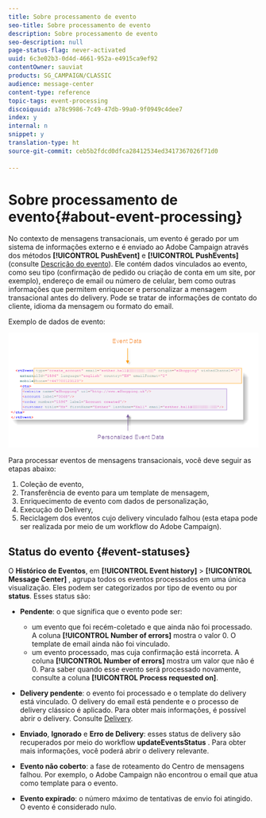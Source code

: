 ```yaml
---
title: Sobre processamento de evento
seo-title: Sobre processamento de evento
description: Sobre processamento de evento
seo-description: null
page-status-flag: never-activated
uuid: 6c3e02b3-0d4d-4661-952a-e4915ca9ef92
contentOwner: sauviat
products: SG_CAMPAIGN/CLASSIC
audience: message-center
content-type: reference
topic-tags: event-processing
discoiquuid: a78c9986-7c49-47db-99a0-9f0949c4dee7
index: y
internal: n
snippet: y
translation-type: ht
source-git-commit: ceb5b2fdcd0dfca28412534ed3417367026f71d0

---
```



# Sobre processamento de evento{#about-event-processing}

No contexto de mensagens transacionais, um evento é gerado por um sistema de informações externo e é enviado ao Adobe Campaign através dos métodos **[!UICONTROL PushEvent]** e **[!UICONTROL PushEvents]** (consulte [Descrição do evento](../../message-center/using/event-description.md)). Ele contém dados vinculados ao evento, como seu tipo (confirmação de pedido ou criação de conta em um site, por exemplo), endereço de email ou número de celular, bem como outras informações que permitem enriquecer e personalizar a mensagem transacional antes do delivery. Pode se tratar de informações de contato do cliente, idioma da mensagem ou formato do email.

Exemplo de dados de evento:

![](assets/messagecenter_events_request_001.png)

Para processar eventos de mensagens transacionais, você deve seguir as etapas abaixo:

1. Coleção de evento,
1. Transferência de evento para um template de mensagem,
1. Enriquecimento de evento com dados de personalização,
1. Execução do Delivery,
1. Reciclagem dos eventos cujo delivery vinculado falhou (esta etapa pode ser realizada por meio de um workflow do Adobe Campaign).

## Status do evento {#event-statuses}

O **Histórico de Eventos**, em **[!UICONTROL Event history]** > **[!UICONTROL Message Center]** , agrupa todos os eventos processados em uma única visualização. Eles podem ser categorizados por tipo de evento ou por **status**. Esses status são:

* **Pendente**: o que significa que o evento pode ser:

   * um evento que foi recém-coletado e que ainda não foi processado. A coluna **[!UICONTROL Number of errors]** mostra o valor 0. O template de email ainda não foi vinculado.
   * um evento processado, mas cuja confirmação está incorreta. A coluna **[!UICONTROL Number of errors]** mostra um valor que não é 0. Para saber quando esse evento será processado novamente, consulte a coluna **[!UICONTROL Process requested on]**.

* **Delivery pendente**: o evento foi processado e o template do delivery está vinculado. O delivery do email está pendente e o processo de delivery clássico é aplicado. Para obter mais informações, é possível abrir o delivery. Consulte [Delivery](../../delivery/using/about-message-tracking.md).
* **Enviado**, **Ignorado** e **Erro de Delivery**: esses status de delivery são recuperados por meio do workflow **updateEventsStatus** . Para obter mais informações, você poderá abrir o delivery relevante.
* **Evento não coberto**: a fase de roteamento do Centro de mensagens falhou. Por exemplo, o Adobe Campaign não encontrou o email que atua como template para o evento.
* **Evento expirado**: o número máximo de tentativas de envio foi atingido. O evento é considerado nulo.
